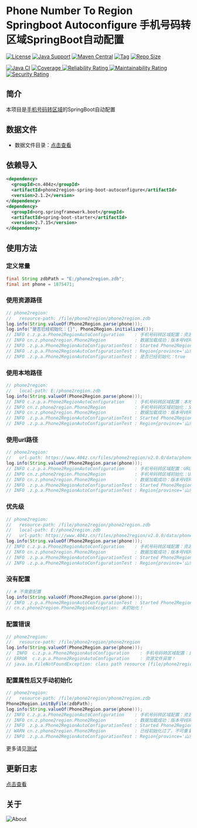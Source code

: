 # Phone Number To Region Springboot Autoconfigure 手机号码转区域SpringBoot自动配置

[![License](https://img.shields.io/github/license/ALI1416/phone2region-spring-boot-autoconfigure?label=License)](https://www.apache.org/licenses/LICENSE-2.0.txt)
[![Java Support](https://img.shields.io/badge/Java-8+-green)](https://openjdk.org/)
[![Maven Central](https://img.shields.io/maven-central/v/cn.404z/phone2region-spring-boot-autoconfigure?label=Maven%20Central)](https://mvnrepository.com/artifact/cn.404z/phone2region-spring-boot-autoconfigure)
[![Tag](https://img.shields.io/github/v/tag/ALI1416/phone2region-spring-boot-autoconfigure?label=Tag)](https://github.com/ALI1416/phone2region-spring-boot-autoconfigure/tags)
[![Repo Size](https://img.shields.io/github/repo-size/ALI1416/phone2region-spring-boot-autoconfigure?label=Repo%20Size&color=success)](https://github.com/ALI1416/phone2region-spring-boot-autoconfigure/archive/refs/heads/master.zip)

[![Java CI](https://github.com/ALI1416/phone2region-spring-boot-autoconfigure/actions/workflows/ci.yml/badge.svg)](https://github.com/ALI1416/phone2region-spring-boot-autoconfigure/actions/workflows/ci.yml)
[![Coverage](https://sonarcloud.io/api/project_badges/measure?project=ALI1416_phone2region-spring-boot-autoconfigure&metric=coverage)
![Reliability Rating](https://sonarcloud.io/api/project_badges/measure?project=ALI1416_phone2region-spring-boot-autoconfigure&metric=reliability_rating)
![Maintainability Rating](https://sonarcloud.io/api/project_badges/measure?project=ALI1416_phone2region-spring-boot-autoconfigure&metric=sqale_rating)
![Security Rating](https://sonarcloud.io/api/project_badges/measure?project=ALI1416_phone2region-spring-boot-autoconfigure&metric=security_rating)](https://sonarcloud.io/summary/new_code?id=ALI1416_phone2region-spring-boot-autoconfigure)

## 简介

本项目是[手机号码转区域](https://github.com/ALI1416/phone2region)的SpringBoot自动配置

## 数据文件

- 数据文件目录：[点击查看](https://github.com/ALI1416/phone2region/tree/master/data)

## 依赖导入

```xml
<dependency>
  <groupId>cn.404z</groupId>
  <artifactId>phone2region-spring-boot-autoconfigure</artifactId>
  <version>2.1.2</version>
</dependency>
<dependency>
  <groupId>org.springframework.boot</groupId>
  <artifactId>spring-boot-starter</artifactId>
  <version>2.7.15</version>
</dependency>
```

## 使用方法

### 定义常量

```java
final String zdbPath = "E:/phone2region.zdb";
final int phone = 1875471;
```

### 使用资源路径

```java
// phone2region:
//   resource-path: /file/phone2region/phone2region.zdb
log.info(String.valueOf(Phone2Region.parse(phone)));
log.info("是否已经初始化：{}", Phone2Region.initialized());
// INFO c.z.p.a.Phone2RegionAutoConfiguration    : 手机号码转区域配置：资源路径RESOURCE_PATH /file/phone2region/phone2region.zdb
// INFO cn.z.phone2region.Phone2Region           : 数据加载成功：版本号VERSION 20230225 ，校验码CRC32 C8AEEA0A
// INFO .z.p.a.Phone2RegionAutoConfigurationTest : Started Phone2RegionAutoConfigurationTest in 0.86 seconds (JVM running for 2.316)
// INFO .z.p.a.Phone2RegionAutoConfigurationTest : Region{province='山东', city='济宁', zipCode='272000', areaCode='0537', isp='移动'}
// INFO .z.p.a.Phone2RegionAutoConfigurationTest : 是否已经初始化：true
```

### 使用本地路径

```java
// phone2region:
//   local-path: E:/phone2region.zdb
log.info(String.valueOf(Phone2Region.parse(phone)));
// INFO c.z.p.a.Phone2RegionAutoConfiguration    : 手机号码转区域配置：本地路径LOCAL_PATH E:/phone2region.zdb
// INFO cn.z.phone2region.Phone2Region           : 手机号码转区域初始化：文件路径LOCAL_PATH E:/phone2region.zdb
// INFO cn.z.phone2region.Phone2Region           : 数据加载成功：版本号VERSION 20230225 ，校验码CRC32 C8AEEA0A
// INFO .z.p.a.Phone2RegionAutoConfigurationTest : Started Phone2RegionAutoConfigurationTest in 0.86 seconds (JVM running for 2.316)
// INFO .z.p.a.Phone2RegionAutoConfigurationTest : Region{province='山东', city='济宁', zipCode='272000', areaCode='0537', isp='移动'}
```

### 使用url路径

```java
// phone2region:
//   url-path: https://www.404z.cn/files/phone2region/v2.0.0/data/phone2region.zdb
log.info(String.valueOf(Phone2Region.parse(phone)));
// INFO c.z.p.a.Phone2RegionAutoConfiguration    : 手机号码转区域配置：URL路径URL_PATH https://www.404z.cn/files/phone2region/v2.0.0/data/phone2region.zdb
// INFO cn.z.phone2region.Phone2Region           : 手机号码转区域初始化：URL路径URL_PATH https://www.404z.cn/files/phone2region/v2.0.0/data/phone2region.zdb
// INFO cn.z.phone2region.Phone2Region           : 数据加载成功：版本号VERSION 20230225 ，校验码CRC32 C8AEEA0A
// INFO .z.p.a.Phone2RegionAutoConfigurationTest : Started Phone2RegionAutoConfigurationTest in 0.86 seconds (JVM running for 2.316)
// INFO .z.p.a.Phone2RegionAutoConfigurationTest : Region{province='山东', city='济宁', zipCode='272000', areaCode='0537', isp='移动'}
```

### 优先级

```java
// phone2region:
//   resource-path: /file/phone2region/phone2region.zdb
//   local-path: E:/phone2region.zdb
//   url-path: https://www.404z.cn/files/phone2region/v2.0.0/data/phone2region.zdb
log.info(String.valueOf(Phone2Region.parse(phone)));
// INFO c.z.p.a.Phone2RegionAutoConfiguration    : 手机号码转区域配置：资源路径RESOURCE_PATH /file/phone2region/phone2region.zdb
// INFO cn.z.phone2region.Phone2Region           : 数据加载成功：版本号VERSION 20230225 ，校验码CRC32 C8AEEA0A
// INFO .z.p.a.Phone2RegionAutoConfigurationTest : Started Phone2RegionAutoConfigurationTest in 0.86 seconds (JVM running for 2.316)
// INFO .z.p.a.Phone2RegionAutoConfigurationTest : Region{province='山东', city='济宁', zipCode='272000', areaCode='0537', isp='移动'}
```

### 没有配置

```java
// # 不需要配置
log.info(String.valueOf(Phone2Region.parse(phone)));
// INFO .z.p.a.Phone2RegionAutoConfigurationTest : Started Phone2RegionAutoConfigurationTest in 0.86 seconds (JVM running for 2.316)
// cn.z.phone2region.Phone2RegionException: 未初始化！
```

### 配置错误

```java
// phone2region:
//   resource-path: /file/phone2region/phone2region
log.info(String.valueOf(Phone2Region.parse(phone)));
//  INFO  c.z.p.a.Phone2RegionAutoConfiguration    : 手机号码转区域配置：资源路径RESOURCE_PATH /file/phone2region/phone2region
// ERROR  c.z.p.a.Phone2RegionAutoConfiguration    : 资源文件异常！
// java.io.FileNotFoundException: class path resource [file/phone2region/phone2region] cannot be opened because it does not exist
```

### 配置属性后又手动初始化

```java
// phone2region:
//   resource-path: /file/phone2region/phone2region.zdb
Phone2Region.initByFile(zdbPath);
log.info(String.valueOf(Phone2Region.parse(phone)));
// INFO c.z.p.a.Phone2RegionAutoConfiguration    : 手机号码转区域配置：资源路径RESOURCE_PATH /file/phone2region/phone2region.zdb
// INFO cn.z.phone2region.Phone2Region           : 数据加载成功：版本号VERSION 20230225 ，校验码CRC32 C8AEEA0A
// INFO .z.p.a.Phone2RegionAutoConfigurationTest : Started Phone2RegionAutoConfigurationTest in 0.86 seconds (JVM running for 2.316)
// WARN cn.z.phone2region.Phone2Region           : 已经初始化过了，不可重复初始化！
// INFO .z.p.a.Phone2RegionAutoConfigurationTest : Region{province='山东', city='济宁', zipCode='272000', areaCode='0537', isp='移动'}
```

更多请见[测试](./src/test)

## 更新日志

[点击查看](./CHANGELOG.md)

## 关于

<picture>
  <source media="(prefers-color-scheme: dark)" srcset="https://www.404z.cn/images/about.dark.svg">
  <img alt="About" src="https://www.404z.cn/images/about.light.svg">
</picture>
